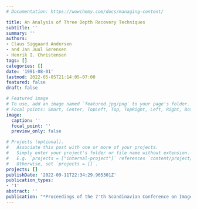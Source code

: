 ```yaml
---
# Documentation: https://wowchemy.com/docs/managing-content/

title: An Analysis of Three Depth Recovery Techniques
subtitle: ''
summary: ''
authors:
- Claus Siggaard Andersen
- and Jan Juul Sørensen
- Henrik I. Christensen
tags: []
categories: []
date: '1991-08-01'
lastmod: 2022-05-05T21:14:05-07:00
featured: false
draft: false

# Featured image
# To use, add an image named `featured.jpg/png` to your page's folder.
# Focal points: Smart, Center, TopLeft, Top, TopRight, Left, Right, BottomLeft, Bottom, BottomRight.
image:
  caption: ''
  focal_point: ''
  preview_only: false

# Projects (optional).
#   Associate this post with one or more of your projects.
#   Simply enter your project's folder or file name without extension.
#   E.g. `projects = ["internal-project"]` references `content/project/deep-learning/index.md`.
#   Otherwise, set `projects = []`.
projects: []
publishDate: '2022-09-11T22:34:29.965301Z'
publication_types:
- '1'
abstract: ''
publication: "*Proceedings of the 7'th Scandinavian Conference on Image Analysis.*"
---
```

